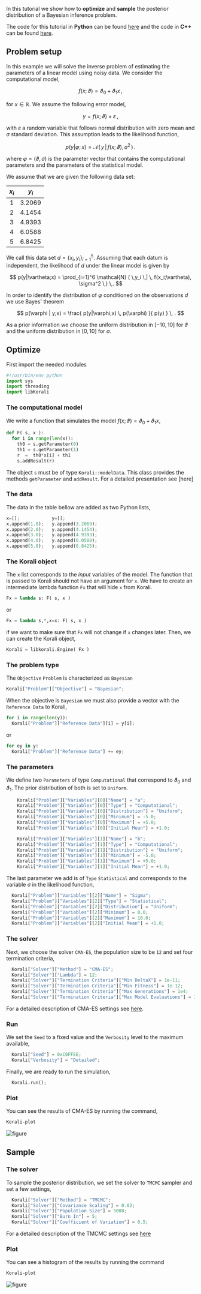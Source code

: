 

In this tutorial we show how to **optimize** and **sample** the posterior
distribution of a Bayesian inference problem.


The code for this tutorial in **Python** can be found [here](https://github.com/cselab/sKorali/blob/master/examples/python/quick_start/posterior.py) and the code in **C++** can be found [here](https://github.com/cselab/skorali/blob/master/examples/cxx/quick_start/posterior.cpp).



## Problem setup
In this example we will solve the inverse problem of estimating the parameters
of a linear model using noisy data. We consider the computational model,

$$
f(x;\vartheta) = \vartheta_0 + \vartheta_1 x \,,
$$

for $x\in\mathbb{R}$. We assume the following error model,

$$
y = f(x;\vartheta) + \varepsilon \,,
$$

with $\varepsilon$ a random variable that follows normal distribution with zero
mean and $\sigma$ standard deviation. This assumption leads to the likelihood
function,

$$
p(y|\varphi;x) = \mathcal{N} ( \,y \,| \, f(x;\vartheta), \sigma^2 \,) \,.
$$

where $\varphi=(\vartheta,\sigma)$ is the parameter vector that contains the
computational parameters and the parameters of the statistical model.

We assume that we are given the following data set:

<center>

| $x_i$  | $y_i$  |
|:-:|:-:|
| 1  | 3.2069  |
| 2  | 4.1454  |
| 3  | 4.9393  |
| 4  | 6.0588  |
| 5  | 6.8425  |

</center>

We call this data set $d=\{x_i,y_i\}_{i=1}^5$. Assuming that each datum is
independent, the likelihood of $d$ under the linear model is given by

$$
p(y|\vartheta;x) = \prod_{i=1}^6 \mathcal{N} ( \,y_i \,| \, f(x_i;\vartheta), \sigma^2 \,) \,.
$$

In order to identify the distribution of $\varphi$ conditioned on the observations $d$
we use Bayes' theorem

$$
p(\varphi | y;x) = \frac{ p(y|\varphi;x) \, p(\varphi) }{ p(y) } \, .
$$


As a prior information we choose the uniform distribution in $[-10,10]$ for $\vartheta$
and the uniform distribution in $[0,10]$ for $\sigma$.







## Optimize
First import the needed modules
```python
#!/usr/bin/env python
import sys
import threading
import libKorali
```


### The computational model

We write a function that simulates the model $f(x;\vartheta) = \vartheta_0 + \vartheta_1 x$,

```python
def F( s, x ):
  for i in range(len(x)):
    th0 = s.getParameter(0)
    th1 = s.getParameter(1)
    r  =  th0*x[i] + th1
    s.addResult(r)

```

The object `s` must be of type `Korali::modelData`. This class provides the methods
`getParameter` and `addResult`. For a detailed presentation see [here]

### The data

The data in the table bellow are added as two Python lists,

```python
x=[];            y=[];
x.append(1.0);   y.append(3.2069);
x.append(2.0);   y.append(4.1454);
x.append(3.0);   y.append(4.9393);
x.append(4.0);   y.append(6.0588);
x.append(5.0);   y.append(6.8425);
```



### The Korali object

The `x` list corresponds to the *input* variables of the model. The function that
is passed to Korali should not have an argument for `x`. We have to create an intermediate
lambda function `Fx` that will hide `x` from Korali.

```python
Fx = lambda s: F( s, x )
```

or

```python
Fx = lambda s,*,x=x: F( s, x )
```
if we want to make sure that `Fx` will not change if `x` changes later. Then, we can create
the Korali object,

```python
Korali = libkorali.Engine( Fx )
```



### The problem type

The `Objective` `Problem` is characterized as `Bayesian`
```python
Korali["Problem"]["Objective"] = "Bayesian";
```

When the objective is `Bayesian` we must also provide a vector with the `Reference Data`
to Korali,

```python
for i in range(len(y)):
  Korali["Problem"]["Reference Data"][i] = y[i];
```
or

```python
for ey in y:
  Korali["Problem"]["Reference Data"] += ey;
```

### The parameters

We define two `Parameters` of type `Computational` that correspond to $\vartheta_0$ and $\vartheta_1$. The prior distribution of both is set to `Uniform`.

```python
    Korali["Problem"]["Variables"][0]["Name"] = "a";
    Korali["Problem"]["Variables"][0]["Type"] = "Computational";
    Korali["Problem"]["Variables"][0]["Distribution"] = "Uniform";
    Korali["Problem"]["Variables"][0]["Minimum"] = -5.0;
    Korali["Problem"]["Variables"][0]["Maximum"] = +5.0;
    Korali["Problem"]["Variables"][0]["Initial Mean"] = +1.0;

    Korali["Problem"]["Variables"][1]["Name"] = "b";
    Korali["Problem"]["Variables"][1]["Type"] = "Computational";
    Korali["Problem"]["Variables"][1]["Distribution"] = "Uniform";
    Korali["Problem"]["Variables"][1]["Minimum"] = -5.0;
    Korali["Problem"]["Variables"][1]["Maximum"] = +5.0;
    Korali["Problem"]["Variables"][1]["Initial Mean"] = +1.0;

```

The last parameter we add is of `Type` `Statistical` and corresponds to the variable
$\sigma$ in the likelihood function,

```python
  Korali["Problem"]["Variables"][2]["Name"] = "Sigma";
  Korali["Problem"]["Variables"][2]["Type"] = "Statistical";
  Korali["Problem"]["Variables"][2]["Distribution"] = "Uniform";
  Korali["Problem"]["Variables"][2]["Minimum"] = 0.0;
  Korali["Problem"]["Variables"][2]["Maximum"] = 10.0;
  Korali["Problem"]["Variables"][2]["Initial Mean"] = +1.0;
```

### The solver

Next, we choose the solver `CMA-ES`, the population size to be `12` and set
four termination criteria,

```python
  Korali["Solver"]["Method"] = "CMA-ES";
  Korali["Solver"]["Lambda"] = 12;
  Korali["Solver"]["Termination Criteria"]["Min DeltaX"] = 1e-11;
  Korali["Solver"]["Termination Criteria"]["Min Fitness"] = 1e-12;
  Korali["Solver"]["Termination Criteria"]["Max Generations"] = 1e4;
  Korali["Solver"]["Termination Criteria"]["Max Model Evaluations"] = 1e4;
```

For a detailed description of CMA-ES settings see [here](../../usage/solvers/optimizers/cmaes.md).


### Run

We set the `Seed` to a fixed value and the `Verbosity` level to the maximum available,


```python
  Korali["Seed"] = 0xC0FFEE;
  Korali["Verbosity"] = "Detailed";
```

Finally, we are ready to run the simulation,

```python
  Korali.run();
```


### Plot

You can see the results of CMA-ES by running the command,
```sh
Korali-plot
```

![figure](posterior-cma.png)





## Sample

### The solver

To sample the posterior distribution, we set the solver to `TMCMC` sampler and set a few settings,

```python
  Korali["Solver"]["Method"] = "TMCMC";
  Korali["Solver"]["Covariance Scaling"] = 0.02;
  Korali["Solver"]["Population Size"] = 5000;
  Korali["Solver"]["Burn In"] = 5;
  Korali["Solver"]["Coefficient of Variation"] = 0.5;
```

For a detailed description of the TMCMC settings see [here](../../usage/solvers/samplers/tmcmc.md)


### Plot

You can see a histogram of the results by running the command
```sh
Korali-plot
```


![figure](posterior-tmcmc.png)
